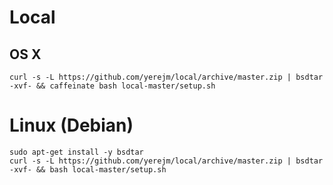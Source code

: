 # Local

## OS X
```
curl -s -L https://github.com/yerejm/local/archive/master.zip | bsdtar -xvf- && caffeinate bash local-master/setup.sh
```

# Linux (Debian)
```
sudo apt-get install -y bsdtar
curl -s -L https://github.com/yerejm/local/archive/master.zip | bsdtar -xvf- && bash local-master/setup.sh
```
